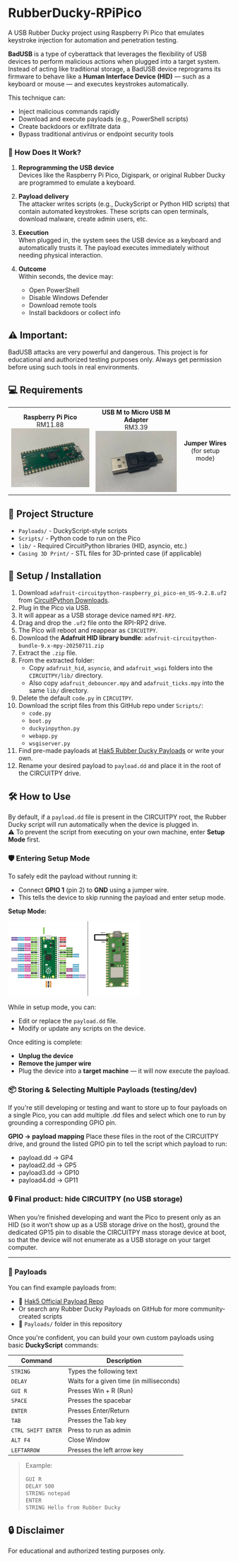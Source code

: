 # RubberDucky-RPiPico
A USB Rubber Ducky project using Raspberry Pi Pico that emulates keystroke injection for automation and penetration testing.

**BadUSB** is a type of cyberattack that leverages the flexibility of USB devices to perform malicious actions when plugged into a target system. Instead of acting like traditional storage, a BadUSB device reprograms its firmware to behave like a **Human Interface Device (HID)** — such as a keyboard or mouse — and executes keystrokes automatically.

This technique can:
- Inject malicious commands rapidly
- Download and execute payloads (e.g., PowerShell scripts)
- Create backdoors or exfiltrate data
- Bypass traditional antivirus or endpoint security tools

### 🧠 How Does It Work?

1. **Reprogramming the USB device**  
   Devices like the Raspberry Pi Pico, Digispark, or original Rubber Ducky are programmed to emulate a keyboard.

2. **Payload delivery**  
   The attacker writes scripts (e.g., DuckyScript or Python HID scripts) that contain automated keystrokes. These scripts can open terminals, download malware, create admin users, etc.

3. **Execution**  
   When plugged in, the system sees the USB device as a keyboard and automatically trusts it. The payload executes immediately without needing physical interaction.

4. **Outcome**  
   Within seconds, the device may:
   - Open PowerShell
   - Disable Windows Defender
   - Download remote tools
   - Install backdoors or collect info

## ⚠️ Important:
BadUSB attacks are very powerful and dangerous. This project is for educational and authorized testing purposes only. Always get permission before using such tools in real environments.

## 💻 Requirements
<table>
  <tr>
    <td align="center">
      <strong>Raspberry Pi Pico</strong><br>RM11.88<br>
      <img src="Images/RaspberryPi%20Pico.jpg" alt="Raspberry Pi Pico" width="200"/>
    </td>
    <td align="center">
      <strong>USB M to Micro USB M Adapter</strong><br>RM3.39<br>
      <img src="Images/USB%20Adapter.jpg" alt="USB Adapter" width="200"/>
    </td>
    <td align="center">
      <strong>Jumper Wires</strong><br>(for setup mode)<br>
      <!-- No image for this item -->
    </td>
  </tr>
</table>

## 📂 Project Structure
- `Payloads/` - DuckyScript-style scripts
- `Scripts/` - Python code to run on the Pico
- `lib/` - Required CircuitPython libraries (HID, asyncio, etc.)
- `Casing 3D Print/` - STL files for 3D-printed case (if applicable)

## 🧰 Setup / Installation

1. Download `adafruit-circuitpython-raspberry_pi_pico-en_US-9.2.8.uf2` from [CircuitPython Downloads](https://circuitpython.org/board/raspberry_pi_pico/).
2. Plug in the Pico via USB.
3. It will appear as a USB storage device named `RPI-RP2`.
4. Drag and drop the `.uf2` file onto the RPI-RP2 drive.
5. The Pico will reboot and reappear as `CIRCUITPY`.
6. Download the **Adafruit HID library bundle**: `adafruit-circuitpython-bundle-9.x-mpy-20250711.zip`
7. Extract the `.zip` file.
8. From the extracted folder:
   - Copy `adafruit_hid`, `asyncio`, and `adafruit_wsgi` folders into the `CIRCUITPY/lib/` directory.
   - Also copy `adafruit_debouncer.mpy` and `adafruit_ticks.mpy` into the same `lib/` directory.
9. Delete the default `code.py` in `CIRCUITPY`.
10. Download the script files from this GitHub repo under `Scripts/`:
    - `code.py`
    - `boot.py`
    - `duckyinpython.py`
    - `webapp.py`
    - `wsgiserver.py`
11. Find pre-made payloads at [Hak5 Rubber Ducky Payloads](https://github.com/hak5/usbrubberducky-payloads) or write your own.
12. Rename your desired payload to `payload.dd` and place it in the root of the CIRCUITPY drive.

## 🛠️ How to Use

By default, if a `payload.dd` file is present in the CIRCUITPY root, the Rubber Ducky script will run automatically when the device is plugged in.  
⚠️ To prevent the script from executing on your own machine, enter **Setup Mode** first.

### 🛡️ Entering Setup Mode

To safely edit the payload without running it:
- Connect **GPIO 1** (pin 2) to **GND** using a jumper wire.
- This tells the device to skip running the payload and enter setup mode.

**Setup Mode:**

<img src="Images/setup-mode.jpg" alt="Raspberry Pi Pico" width="300"/>

While in setup mode, you can:
- Edit or replace the `payload.dd` file.
- Modify or update any scripts on the device.

Once editing is complete:
- **Unplug the device**
- **Remove the jumper wire**
- Plug the device into a **target machine** — it will now execute the payload.

### 📦 Storing & Selecting Multiple Payloads (testing/dev)

If you're still developing or testing and want to store up to four payloads on a single Pico, you can add multiple .dd files and select which one to run by grounding a corresponding GPIO pin.

**GPIO → payload mapping**
Place these files in the root of the CIRCUITPY drive, and ground the listed GPIO pin to tell the script which payload to run:
- payload.dd → GP4
- payload2.dd → GP5
- payload3.dd → GP10
- payload4.dd → GP11

### 🔒 Final product: hide CIRCUITPY (no USB storage)

When you’re finished developing and want the Pico to present only as an HID (so it won’t show up as a USB storage drive on the host), ground the dedicated GP15 pin  to disable the CIRCUITPY mass storage device at boot, so that the device will not enumerate as a USB storage on your target computer.

---

### 📄 Payloads

You can find example payloads from:
- 🔗 [Hak5 Official Payload Repo](https://github.com/hak5/usbrubberducky-payloads)
- Or search any Rubber Ducky Payloads on GitHub for more community-created scripts
- 📁 `Payloads/` folder in this repository

Once you're confident, you can build your own custom payloads using basic **DuckyScript** commands:

| Command             | Description         |
|---------------------|---------------------|
| `STRING`            | Types the following text |
| `DELAY`             | Waits for a given time (in milliseconds) |
| `GUI R`             | Presses Win + R (Run) |
| `SPACE`             | Presses the spacebar |
| `ENTER`             | Presses Enter/Return |
| `TAB`               | Presses the Tab key |
| `CTRL SHIFT ENTER`  | Press to run as admin |
| `ALT F4`            | Close Window |
| `LEFTARROW`         | Presses the left arrow key |

> Example:
> ```
> GUI R  
> DELAY 500  
> STRING notepad  
> ENTER  
> STRING Hello from Rubber Ducky  
> ```

## 🔒 Disclaimer
For educational and authorized testing purposes only.

